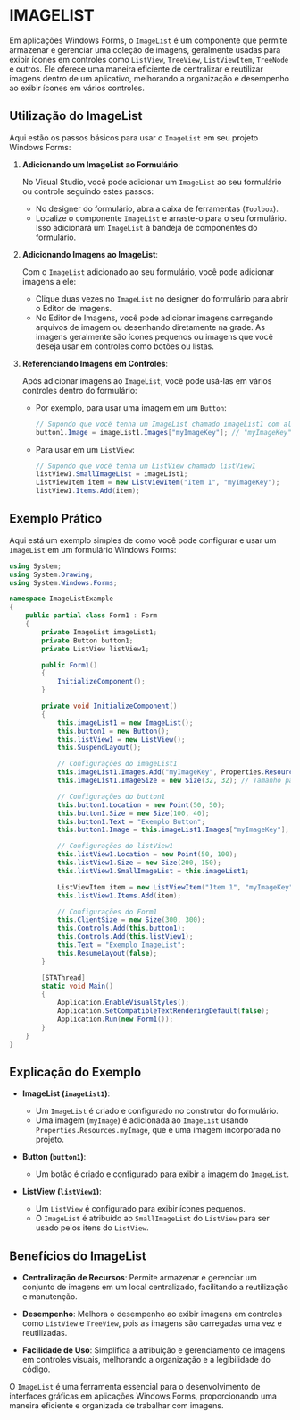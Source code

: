 # IMAGELIST
Em aplicações Windows Forms, o `ImageList` é um componente que permite armazenar e gerenciar uma coleção de imagens, geralmente usadas para exibir ícones em controles como `ListView`, `TreeView`, `ListViewItem`, `TreeNode` e outros. Ele oferece uma maneira eficiente de centralizar e reutilizar imagens dentro de um aplicativo, melhorando a organização e desempenho ao exibir ícones em vários controles.

## Utilização do ImageList
Aqui estão os passos básicos para usar o `ImageList` em seu projeto Windows Forms:

1. **Adicionando um ImageList ao Formulário**:

   No Visual Studio, você pode adicionar um `ImageList` ao seu formulário ou controle seguindo estes passos:

   - No designer do formulário, abra a caixa de ferramentas (`Toolbox`).
   - Localize o componente `ImageList` e arraste-o para o seu formulário. Isso adicionará um `ImageList` à bandeja de componentes do formulário.

2. **Adicionando Imagens ao ImageList**:

   Com o `ImageList` adicionado ao seu formulário, você pode adicionar imagens a ele:

   - Clique duas vezes no `ImageList` no designer do formulário para abrir o Editor de Imagens.
   - No Editor de Imagens, você pode adicionar imagens carregando arquivos de imagem ou desenhando diretamente na grade. As imagens geralmente são ícones pequenos ou imagens que você deseja usar em controles como botões ou listas.

3. **Referenciando Imagens em Controles**:

   Após adicionar imagens ao `ImageList`, você pode usá-las em vários controles dentro do formulário:

   - Por exemplo, para usar uma imagem em um `Button`:
     ```csharp
     // Supondo que você tenha um ImageList chamado imageList1 com algumas imagens
     button1.Image = imageList1.Images["myImageKey"]; // "myImageKey" é a chave da imagem no ImageList
     ```

   - Para usar em um `ListView`:
     ```csharp
     // Supondo que você tenha um ListView chamado listView1
     listView1.SmallImageList = imageList1;
     ListViewItem item = new ListViewItem("Item 1", "myImageKey");
     listView1.Items.Add(item);
     ```

## Exemplo Prático
Aqui está um exemplo simples de como você pode configurar e usar um `ImageList` em um formulário Windows Forms:

```csharp
using System;
using System.Drawing;
using System.Windows.Forms;

namespace ImageListExample
{
    public partial class Form1 : Form
    {
        private ImageList imageList1;
        private Button button1;
        private ListView listView1;

        public Form1()
        {
            InitializeComponent();
        }

        private void InitializeComponent()
        {
            this.imageList1 = new ImageList();
            this.button1 = new Button();
            this.listView1 = new ListView();
            this.SuspendLayout();

            // Configurações do imageList1
            this.imageList1.Images.Add("myImageKey", Properties.Resources.myImage); // Adiciona uma imagem do Resources
            this.imageList1.ImageSize = new Size(32, 32); // Tamanho padrão das imagens

            // Configurações do button1
            this.button1.Location = new Point(50, 50);
            this.button1.Size = new Size(100, 40);
            this.button1.Text = "Exemplo Button";
            this.button1.Image = this.imageList1.Images["myImageKey"]; // Define a imagem do ImageList no botão

            // Configurações do listView1
            this.listView1.Location = new Point(50, 100);
            this.listView1.Size = new Size(200, 150);
            this.listView1.SmallImageList = this.imageList1;

            ListViewItem item = new ListViewItem("Item 1", "myImageKey"); // Adiciona um item com imagem
            this.listView1.Items.Add(item);

            // Configurações do Form1
            this.ClientSize = new Size(300, 300);
            this.Controls.Add(this.button1);
            this.Controls.Add(this.listView1);
            this.Text = "Exemplo ImageList";
            this.ResumeLayout(false);
        }

        [STAThread]
        static void Main()
        {
            Application.EnableVisualStyles();
            Application.SetCompatibleTextRenderingDefault(false);
            Application.Run(new Form1());
        }
    }
}
```

## Explicação do Exemplo
- **ImageList (`imageList1`)**:
  - Um `ImageList` é criado e configurado no construtor do formulário.
  - Uma imagem (`myImage`) é adicionada ao `ImageList` usando `Properties.Resources.myImage`, que é uma imagem incorporada no projeto.

- **Button (`button1`)**:
  - Um botão é criado e configurado para exibir a imagem do `ImageList`.

- **ListView (`listView1`)**:
  - Um `ListView` é configurado para exibir ícones pequenos.
  - O `ImageList` é atribuído ao `SmallImageList` do `ListView` para ser usado pelos itens do `ListView`.

## Benefícios do ImageList
- **Centralização de Recursos**: Permite armazenar e gerenciar um conjunto de imagens em um local centralizado, facilitando a reutilização e manutenção.

- **Desempenho**: Melhora o desempenho ao exibir imagens em controles como `ListView` e `TreeView`, pois as imagens são carregadas uma vez e reutilizadas.

- **Facilidade de Uso**: Simplifica a atribuição e gerenciamento de imagens em controles visuais, melhorando a organização e a legibilidade do código.

O `ImageList` é uma ferramenta essencial para o desenvolvimento de interfaces gráficas em aplicações Windows Forms, proporcionando uma maneira eficiente e organizada de trabalhar com imagens.